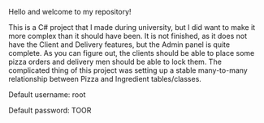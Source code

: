 Hello and welcome to my repository!

This is a C# project that I made during university, but I did want to make it more complex than it should have been.
It is not finished, as it does not have the Client and Delivery features, but the Admin panel is quite complete.
As you can figure out, the clients should be able to place some pizza orders and delivery men should be able to lock them.
The complicated thing of this project was setting up a stable many-to-many relationship between Pizza and Ingredient tables/classes.

Default username: root

Default password: TOOR
